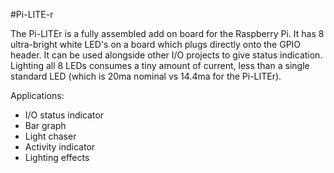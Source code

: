 <!--
---
name: Pi-LITE-r
class: board
type: led
formfactor: Custom
manufacturer: Ciseco
description: An 8 LED strip for the Raspberry Pi
url: http://www.averagemanvsraspberrypi.com/2014/04/how-to-use-pi-liter-from-ciseco.html
buy: http://cpc.farnell.com/wirelessthings/pi-liter/pi-lite-junior-led-io-board-for/dp/SC13293
image: 'pi-liter.png'
pincount: 26
eeprom: no
power:
  '1':
ground:
  '6':
  '9':
  '14':
  '20':
  '25':
pin:
  '7':
    name: LED1
    direction: output
    active: high
  '11':
    name: LED2
    direction: output
    active: high
  '12':
    name: LED4
    direction: output
    active: high
  '13':
    name: LED3
    direction: output
    active: high
  '15':
    name: LED5
    direction: output
    active: high
  '16':
    name: LED6
    direction: output
    active: high
  '18':
    name: LED7
    direction: output
    active: high
  '22':
    name: LED8
    direction: output
    active: high
-->
#Pi-LITE-r

The Pi-LITEr is a fully assembled add on board for the Raspberry Pi. It has 8 ultra-bright white LED's on a board which plugs directly onto the GPIO header. It can be used alongside other I/O projects to give status indication. Lighting all 8 LEDs consumes a tiny amount of current, less than a single standard LED (which is 20ma nominal vs 14.4ma for the Pi-LITEr).

Applications:

* I/O status indicator
* Bar graph
* Light chaser
* Activity indicator
* Lighting effects
